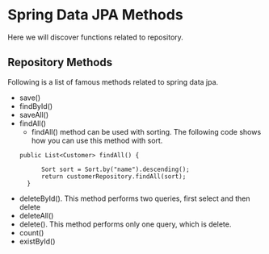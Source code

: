 # Spring Data JPA Methods

Here we will discover functions related to repository.

## Repository Methods

Following is a list of famous methods related to spring data jpa.
* save()
* findById()
* saveAll()
* findAll()
  * findAll() method can be used with sorting. The following code shows
  how you can use this method with sort.
  ```
  public List<Customer> findAll() {

        Sort sort = Sort.by("name").descending();
        return customerRepository.findAll(sort);
    }
  ```
* deleteById(). This method performs two queries, first select and then delete
* deleteAll()
* delete(). This method performs only one query, which is delete.
* count()
* existById()

